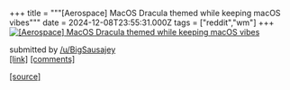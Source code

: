 +++
title = """[Aerospace] MacOS Dracula themed while keeping macOS vibes"""
date = 2024-12-08T23:55:31.000Z
tags = ["reddit","wm"]
+++
[![[Aerospace] MacOS Dracula themed while keeping macOS vibes](https://b.thumbs.redditmedia.com/XUsRTw6M3WJatee5mN0KSATI94sY-JH7PKoC58V7oCU.jpg "[Aerospace] MacOS Dracula themed while keeping macOS vibes")](https://www.reddit.com/r/unixporn/comments/1h9whiv/aerospace_macos_dracula_themed_while_keeping/)

submitted by [/u/BigSausajey](https://www.reddit.com/user/BigSausajey)  
[\[link\]](https://www.reddit.com/gallery/1h9whiv) [\[comments\]](https://www.reddit.com/r/unixporn/comments/1h9whiv/aerospace_macos_dracula_themed_while_keeping/)

[[source]](https://www.reddit.com/r/unixporn/comments/1h9whiv/aerospace_macos_dracula_themed_while_keeping/)
